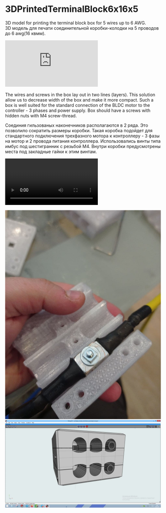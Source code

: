# 3DPrintedTerminalBlock6x16x5
3D model for printing the terminal block box for 5 wires up to 6 AWG.  
3D модель для печати соединительной коробки-колодки на 5 проводов до 6 awg(16 квмм).

![Model file 3.obj](https://github.com/antonteplov/3DPrintedTerminalBlock6x16x5/blob/main/3.obj)


The wires and screws in the box lay out in two lines (layers). This solution allow us to decrease width of the box and make it more compact.
Such a box is well suited for the standard connection of the BLDC motor to the controller - 3 phases and power supply.
Box should have a screws with hidden nuts with M4 screw-thread.

Соединия гильзованых наконечников располагаются в 2 ряда. Это позволило сократить размеры коробки. Такая коробка подойдет для стандартного подключения трехфазного мотора к контроллеру - 3 фазы на мотор и 2 провода питания контроллера. Использовались винты типа имбус под шестигранник с резьбой М4. Внутри коробки предусмотрены места под закладные гайки к этим винтам.

![Video](https://github.com/antonteplov/3DPrintedTerminalBlock6x16x5/blob/main/video_2021-06-29_13-20-20.mp4)

![](https://github.com/antonteplov/3DPrintedTerminalBlock6x16x5/blob/2210ca69487395978d49f8b655f377f857cf5a94/photo_2021-06-29_13-17-40.jpg)
![](https://github.com/antonteplov/3DPrintedTerminalBlock6x16x5/blob/main/photo_2021-06-29_13-19-28.jpg)

